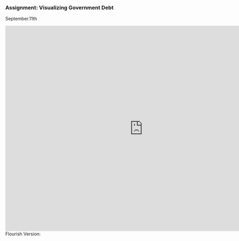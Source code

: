 ### Assignment: Visualizing Government Debt

September.11th

<iframe src="https://data.oecd.org/chart/6OgP" width="860" height="645" style="border: 0" mozallowfullscreen="true" webkitallowfullscreen="true" allowfullscreen="true"><a href="https://data.oecd.org/chart/6OgP" target="_blank">OECD Chart: General government debt, Total, % of GDP, Annual, 2018</a></iframe>

<div>  
Flourish Version:</div>
<div class="flourish-embed flourish-chart" data-src="visualisation/11155646"><script src="https://public.flourish.studio/resources/embed.js"></script></div>
